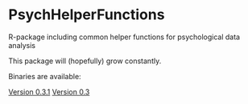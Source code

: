 # PsychHelperFunctions

R-package including common helper functions for psychological data analysis

This package will (hopefully) grow constantly.

Binaries are available:

[Version 0.3.1](https://www.dropbox.com/s/72p029i2c2swakr/PsychHelperFunctions_0.3.1.tgz?dl=0)
[Version 0.3](https://www.dropbox.com/s/wu2hh7q4xer4175/PsychHelperFunctions_0.3.tgz?dl=0)
